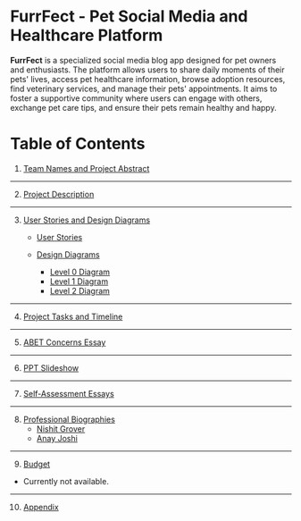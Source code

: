 # FurrFect - Pet Social Media and Healthcare Platform
**FurrFect** is a specialized social media blog app designed for pet owners and enthusiasts. The platform allows users to share daily moments of their pets' lives, access pet healthcare information, browse adoption resources, find veterinary services, and manage their pets' appointments. It aims to foster a supportive community where users can engage with others, exchange pet care tips, and ensure their pets remain healthy and happy.

# Table of Contents

1. [Team Names and Project Abstract](./assignent3-Team_Contract/Team_Contract.pdf)  

---

2. [Project Description](./Project-Description.md)  
---

3. [User Stories and Design Diagrams]() 
   - [User Stories](./User_Stories.md)

   - [Design Diagrams](./Design_Diagrams) 
      - [Level 0 Diagram](./Design_Diagrams/Furrfect_D0.pdf)
      - [Level 1 Diagram](./Design_Diagrams/Furrfect_D1.pdf)
      - [Level 2 Diagram](./Design_Diagrams/Furrfect_D2.pdf) 
---

4. [Project Tasks and Timeline](./Milestones-TimeLine-EffortMatrix.md)  
   
---

5. [ABET Concerns Essay](./Constraints_FurrFect.md)  
---

6. [PPT Slideshow](./Fall_Design_Presentation.pptx)  
---

7. [Self-Assessment Essays](#self-assessment-essays)  
---

8. [Professional Biographies](./Professional%20Biographies)  
   - [Nishit Grover](./Professional_Biographies/Nishit_Biography.md)
   - [Anay Joshi](./Professional_Biographies/Anay_Biography.md)
---

9. [Budget](#budget) 
- Currently not available. 
---

10. [Appendix](#appendix)






